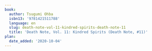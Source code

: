 ```yaml
---
book:
  author: Tsugumi Ohba
  isbn13: '9781421511788'
  language: en
  slug: death-note-vol-11-kindred-spirits-death-note-11
  title: 'Death Note, Vol. 11: Kindred Spirits (Death Note, #11)'
plan:
  date_added: '2020-10-04'
---
```

